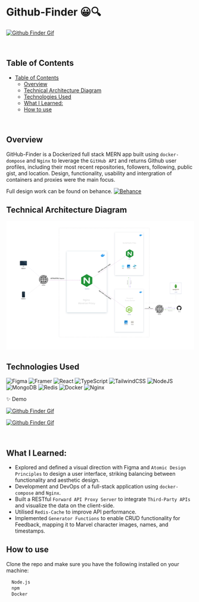 # Github-Finder 😀🔍

[![Github Finder Gif](/README-Assets/Desktop.gif)][romie]

<br>

## Table of Contents
- [Table of Contents](#table-of-contents)
  - [Overview](#overview)
  - [Technical Architecture Diagram](#technical-architecture-diagram)
  - [Technologies Used](#technologies-used)
  - [What I Learned:](#what-i-learned)
  - [How to use](#how-to-use)

<br>

## Overview

GitHub-Finder is a Dockerized full stack MERN app built using `docker-dompose` and `Nginx` to leverage the `GitHub API` and returns Github user profiles, including their most recent repositories, followers, following, public gist, and location. Design, functionality, usability and intergration of containers and proxies were the main focus.

Full design work can be found on behance.
<a href="https://www.behance.net/portfolio/editor?project_id=164626013"  target="_blank">![Behance](https://img.shields.io/badge/Behance-1769ff?style=for-the-badge&logo=behance&logoColor=white)</a>


## Technical Architecture Diagram

[![Github Finder Gif](/README-Assets/TechnicalArchitectureDiagram.svg)][romie]

## Technologies Used

![Figma](https://img.shields.io/badge/figma-%23F24E1E.svg?style=for-the-badge&logo=figma&logoColor=white) ![Framer](https://img.shields.io/badge/Framer-black?style=for-the-badge&logo=framer&logoColor=blue) ![React](https://img.shields.io/badge/react-%2320232a.svg?style=for-the-badge&logo=react&logoColor=%2361DAFB) ![TypeScript](https://img.shields.io/badge/typescript-%23007ACC.svg?style=for-the-badge&logo=typescript&logoColor=white) ![TailwindCSS](https://img.shields.io/badge/tailwindcss-%2338B2AC.svg?style=for-the-badge&logo=tailwind-css&logoColor=white)
![NodeJS](https://img.shields.io/badge/node.js-6DA55F?style=for-the-badge&logo=node.js&logoColor=white) ![MongoDB](https://img.shields.io/badge/MongoDB-%234ea94b.svg?style=for-the-badge&logo=mongodb&logoColor=white) ![Redis](https://img.shields.io/badge/redis-%23DD0031.svg?style=for-the-badge&logo=redis&logoColor=white)
![Docker](https://img.shields.io/badge/docker-%230db7ed.svg?style=for-the-badge&logo=docker&logoColor=white) ![Nginx](https://img.shields.io/badge/nginx-%23009639.svg?style=for-the-badge&logo=nginx&logoColor=white)

✨ Demo

[![Github Finder Gif](/README-Assets/Demo.gif)][romie]

[![Github Finder Gif](/README-Assets/Mobile1.gif)][romie]

<br>

## What I Learned:

- Explored and defined a visual direction with Figma and `Atomic Design Principles` to design a user interface, striking balancing between functionality and aesthetic design.
- Development and DevOps of a full-stack application using `docker-compose` and `Nginx`.
- Built a RESTful `Forward API Proxy Server` to integrate `Third-Party APIs` and visualize the data on the client-side.
- Utilised `Redis-Cache` to improve API performance.
- Implemented `Generator Functions` to enable CRUD functionality for Feedback, mapping it to Marvel character images, names, and timestamps.
  <br >

[romie]: (https://www.behance.net/portfolio/editor?project_id=164626013)
[site]: (https://www.behance.net/portfolio/editor?project_id=164626013)
[ronniekiyegga]: (https://www.linkedin.com/in/ronniekiyegga/)

## How to use

Clone the repo and make sure you have the following installed on your machine:

```
  Node.js
  npm
  Docker

```
